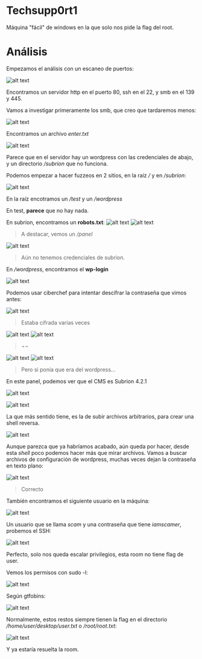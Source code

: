 # Techsupp0rt1

Máquina "fácil" de windows en la que solo nos pide la flag del root.

# Análisis

Empezamos el análisis con un escaneo de puertos:

![alt text](img/image.png)

Encontramos un servidor http en el puerto 80, ssh en el 22, y smb en el 139 y 445.

Vamos a investigar primeramente los smb, que creo que tardaremos menos:

![alt text](img/image-1.png)

Encontramos un archivo *enter.txt*

![alt text](img/image-2.png)

Parece que en el servidor hay un wordpress con las credenciales de abajo, y un directorio */subrion* que no funciona.

Podemos empezar a hacer fuzzeos en 2 sitios, en la raíz */* y en */subrion*:

![alt text](img/image-3.png)

En la raíz encotramos un */test* y un */wordpress*

En test, **parece** que no hay nada.

En subrion, encontramos un **robots.txt**:
![alt text](img/image-4.png)
![alt text](img/image-5.png)
> A destacar, vemos un */panel*

![alt text](img/image-6.png)
> Aún no tenemos credenciales de subrion.

En */wordpress*, encontramos el **wp-login**

![alt text](img/image-7.png)

Podemos usar ciberchef para intentar descifrar la contraseña que vimos antes:

![alt text](img/image-8.png)
> Estaba cifrada varias veces

![alt text](img/image-9.png)
![alt text](img/image-10.png)
> ¬¬

![alt text](img/image-11.png)
![alt text](img/image-12.png)
> Pero si ponía que era del wordpress...

En este panel, podemos ver que el CMS es Subrion 4.2.1

![alt text](img/image-13.png)

![alt text](img/image-14.png)

La que más sentido tiene, es la de subir archivos arbitrarios, para crear una shell reversa.

![alt text](img/image-15.png)

Aunque parezca que ya habríamos acabado, aún queda por hacer, desde esta *shell* poco podemos hacer más que mirar archivos. Vamos a buscar archivos de configuración de wordpress, muchas veces dejan la contraseña en texto plano:

![alt text](img/image-16.png)
> Correcto

También encontramos el siguiente usuario en la máquina:

![alt text](img/image-17.png)

Un usuario que se llama *scam* y una contraseña que tiene *iamscamer*, probemos el SSH:

![alt text](img/image-18.png)

Perfecto, solo nos queda escalar privilegios, esta room no tiene flag de user.

Vemos los permisos con sudo -l:

![alt text](img/image-19.png)

Según gtfobins:

![alt text](img/image-20.png)

Normalmente, estos restos siempre tienen la flag en el directorio */home/user/desktop/user.txt* o */root/root.txt*:

![alt text](img/image-21.png)

Y ya estaría resuelta la room.